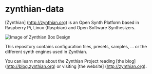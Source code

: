 # zynthian-data

[Zynthian] (http://zynthian.org) is an Open Synth Platform based in Raspberry Pi, Linux (Raspbian) and Open Software Synthesizers.

![Image of Zynthian Box Design](http://zynthian.org/img/github/zynthian-case-render-01.jpg)

This repository contains configuration files, presets, samples, ... or the different synth engines used in Zynthian.

You can learn more about the Zynthian Project reading [the blog] (http://blog.zynthian.org) or visiting [the website] (http://zynthian.org).
